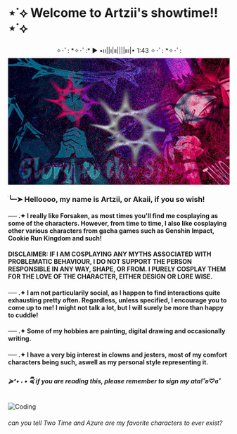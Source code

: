 
  
   # ⋆˙⟡ Welcome to Artzii's showtime!! ⋆˙⟡


   <p align="center">
   ✧･ﾟ: *✧･ﾟ:* ▶︎ •၊၊||၊|။||||။‌‌‌‌‌၊|• 1:43 ✧･ﾟ: *✧･ﾟ:
<p\>

<img align="center" alt="Coding" width="1000" src="https://github.com/s3ntienc-e/s3ntienc-e/blob/7ec6029d563b2bc3cf6aeeb0e3fa54d4b6f3cc82/glory.jpg">
  


### ׂ╰┈➤ Helloooo, my name is Artzii, or Akaii, if you so wish!

#### ── .✦ I really like Forsaken, as most times you'll find me cosplaying as some of the characters. However, from time to time, I also like cosplaying other various characters from gacha games such as Genshin Impact, Cookie Run Kingdom and such! 
**DISCLAIMER: IF I AM COSPLAYING ANY MYTHS ASSOCIATED WITH PROBLEMATIC BEHAVIOUR, I DO NOT SUPPORT THE PERSON RESPONSIBLE IN ANY WAY, SHAPE, OR FROM. I PURELY COSPLAY THEM FOR THE LOVE OF THE CHARACTER, EITHER DESIGN OR LORE WISE.**

#### ── .✦ I am not particularily social, as I happen to find interactions quite exhausting pretty often. Regardless, unless specified, I encourage you to come up to me! I might not talk a lot, but I will surely be more than happy to cuddle!

#### ── .✦ Some of my hobbies are painting, digital drawing and occasionally writing.

#### ── .✦ I have a very big interest in clowns and jesters, most of my comfort characters being such, aswell as my personal style representing it.

##### ≽^• ˕ • ྀི≼ if you are reading this, please remember to sign my ata!˚ʚ♡ɞ˚

   <img align="center" alt="Coding" width="1000" src="https://i.pinimg.com/736x/e8/2e/8b/e82e8b8257d9d1d48ccb94485ea2aae5.jpg">

   ###### can you tell Two Time and Azure are my favorite characters to ever exist?
